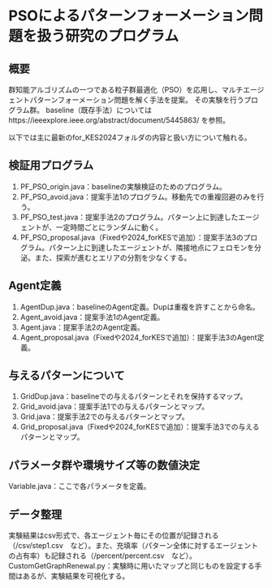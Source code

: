 # PSOによるパターンフォーメーション問題を扱う研究のプログラム
## 概要
群知能アルゴリズムの一つである粒子群最適化（PSO）を応用し、マルチエージェントパターンフォーメーション問題を解く手法を提案。
その実験を行うプログラム群。
baseline（既存手法）についてはhttps://ieeexplore.ieee.org/abstract/document/5445863/ を参照。

以下では主に最新のfor_KES2024フォルダの内容と扱い方について触れる。

## 検証用プログラム
1. PF_PSO_origin.java：baselineの実験検証のためのプログラム。
2. PF_PSO_avoid.java：提案手法1のプログラム。移動先での重複回避のみを行う。
3. PF_PSO_test.java：提案手法2のプログラム。パターン上に到達したエージェントが、一定時間ごとにランダムに動く。
4. PF_PSO_proposal.java（Fixedや2024_forKESで追加）：提案手法3のプログラム。パターン上に到達したエージェントが、隣接地点にフェロモンを分泌。また、探索が進むとエリアの分割を少なくする。

## Agent定義
1. AgentDup.java：baselineのAgent定義。Dupは重複を許すことから命名。
2. Agent_avoid.java：提案手法1のAgent定義。
3. Agent.java：提案手法2のAgent定義。
4. Agent_proposal.java（Fixedや2024_forKESで追加）：提案手法3のAgent定義。

## 与えるパターンについて
1. GridDup.java：baselineでの与えるパターンとそれを保持するマップ。
2. Grid_avoid.java：提案手法1での与えるパターンとマップ。
3. Grid.java：提案手法2での与えるパターンとマップ。
4. Grid_proposal.java（Fixedや2024_forKESで追加）：提案手法3での与えるパターンとマップ。

## パラメータ群や環境サイズ等の数値決定
Variable.java：ここで各パラメータを定義。

## データ整理
実験結果はcsv形式で、各エージェント毎にその位置が記録される（/csv/step1.csv　など）。また、充填率（パターン全体に対するエージェントの占有率）も記録される（/percent/percent.csv　など）。
CustomGetGraphRenewal.py：実験時に用いたマップと同じものを設定する手間はあるが、実験結果を可視化する。
